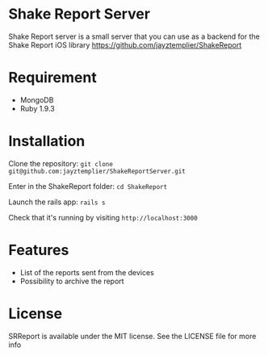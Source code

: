 # Shake Report Server

Shake Report server is a small server that you can use as a backend for the Shake Report iOS library
https://github.com/jayztemplier/ShakeReport

# Requirement

* MongoDB
* Ruby 1.9.3

# Installation

Clone the repository:
`git clone git@github.com:jayztemplier/ShakeReportServer.git`

Enter in the ShakeReport folder:
`cd ShakeReport`

Launch the rails app:
`rails s`	

Check that it's running by visiting `http://localhost:3000`

# Features

* List of the reports sent from the devices
* Possibility to archive the report

# License
SRReport is available under the MIT license. See the LICENSE file for more info